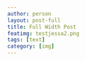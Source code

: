 ```yaml
---
author: person
layout: post-full
title: Full Width Post
featimg: testjessa2.png
tags: [text]
category: [img]
---
```

